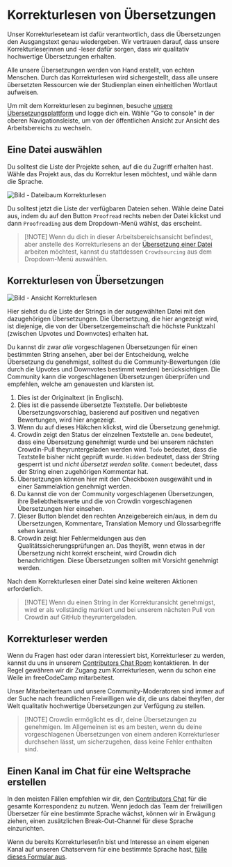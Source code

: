 # Korrekturlesen von Übersetzungen

Unser Korrekturleseteam ist dafür verantwortlich, dass die Übersetzungen den Ausgangstext genau wiedergeben. Wir vertrauen darauf, dass unsere Korrekturleserinnen und -leser dafür sorgen, dass wir qualitativ hochwertige Übersetzungen erhalten.

Alle unsere Übersetzungen werden von Hand erstellt, von echten Menschen. Durch das Korrekturlesen wird sichergestellt, dass alle unsere übersetzten Ressourcen wie der Studienplan einen einheitlichen Wortlaut aufweisen.

Um mit dem Korrekturlesen zu beginnen, besuche [unsere Übersetzungsplattform](https://translate.freecodecamp.org) und logge dich ein. Wähle "Go to console" in der oberen Navigationsleiste, um von der öffentlichen Ansicht zur Ansicht des Arbeitsbereichs zu wechseln.

## Eine Datei auswählen

Du solltest die Liste der Projekte sehen, auf die du Zugriff erhalten hast. Wähle das Projekt aus, das du Korrektur lesen möchtest, und wähle dann die Sprache.

![Bild - Dateibaum Korrekturlesen](https://contribute.freecodecamp.org/images/crowdin/proof-file-tree.png)

Du solltest jetzt die Liste der verfügbaren Dateien sehen. Wähle deine Datei aus, indem du auf den Button `Proofread` rechts neben der Datei klickst und dann `Proofreading` aus dem Dropdown-Menü wählst, das erscheint.

> [!NOTE] Wenn du dich in dieser Arbeitsbereichsansicht befindest, aber anstelle des Korrekturlesens an der [Übersetzung einer Datei](how-to-translate-files.md) arbeiten möchtest, kannst du stattdessen `Crowdsourcing` aus dem Dropdown-Menü auswählen.

## Korrekturlesen von Übersetzungen

![Bild - Ansicht Korrekturlesen](https://contribute.freecodecamp.org/images/crowdin/proofread.png)

<!--Add proofread/crowdsource button to the image-->

Hier siehst du die Liste der Strings in der ausgewählten Datei mit den dazugehörigen Übersetzungen. Die Übersetzung, die hier angezeigt wird, ist diejenige, die von der Übersetzergemeinschaft die höchste Punktzahl (zwischen Upvotes und Downvotes) erhalten hat.

Du kannst dir zwar _alle_ vorgeschlagenen Übersetzungen für einen bestimmten String ansehen, aber bei der Entscheidung, welche Übersetzung du genehmigst, solltest du die Community-Bewertungen (die durch die Upvotes und Downvotes bestimmt werden) berücksichtigen. Die Community kann die vorgeschlagenen Übersetzungen überprüfen und empfehlen, welche am genauesten und klarsten ist.

1. Dies ist der Originaltext (in Englisch).
2. Dies ist die passende übersetzte Textstelle. Der beliebteste Übersetzungsvorschlag, basierend auf positiven und negativen Bewertungen, wird hier angezeigt.
3. Wenn du auf dieses Häkchen klickst, wird die Übersetzung genehmigt.
4. Crowdin zeigt den Status der einzelnen Textstelle an. `Done` bedeutet, dass eine Übersetzung genehmigt wurde und bei unserem nächsten Crowdin-Pull theyruntergeladen werden wird. `Todo` bedeutet, dass die Textstelle bisher nicht geprüft wurde. `Hidden` bedeutet, dass der String gesperrt ist und _nicht übersetzt werden sollte_. `Comment` bedeutet, dass der String einen zugehörigen Kommentar hat.
5. Übersetzungen können hier mit den Checkboxen ausgewählt und in einer Sammelaktion genehmigt werden.
6. Du kannst die von der Community vorgeschlagenen Übersetzungen, ihre Beliebtheitswerte und die von Crowdin vorgeschlagenen Übersetzungen hier einsehen.
7. Dieser Button blendet den rechten Anzeigebereich ein/aus, in dem du Übersetzungen, Kommentare, Translation Memory und Glossarbegriffe sehen kannst.
8. Crowdin zeigt hier Fehlermeldungen aus den Qualitätssicherungsprüfungen an. Das theyißt, wenn etwas in der Übersetzung nicht korrekt erscheint, wird Crowdin dich benachrichtigen. Diese Übersetzungen sollten mit Vorsicht genehmigt werden.

Nach dem Korrekturlesen einer Datei sind keine weiteren Aktionen erforderlich.

> [!NOTE] Wenn du einen String in der Korrekturansicht genehmigst, wird er als vollständig markiert und bei unserem nächsten Pull von Crowdin auf GitHub theyruntergeladen.

## Korrekturleser werden

Wenn du Fragen hast oder daran interessiert bist, Korrekturleser zu werden, kannst du uns in unserem [Contributors Chat Room](https://chat.freecodecamp.org/channel/contributors) kontaktieren. In der Regel gewähren wir dir Zugang zum Korrekturlesen, wenn du schon eine Weile im freeCodeCamp mitarbeitest.

Unser Mitarbeiterteam und unsere Community-Moderatoren sind immer auf der Suche nach freundlichen Freiwilligen wie dir, die uns dabei theylfen, der Welt qualitativ hochwertige Übersetzungen zur Verfügung zu stellen.

> [!NOTE] Crowdin ermöglicht es dir, deine Übersetzungen zu genehmigen. Im Allgemeinen ist es am besten, wenn du deine vorgeschlagenen Übersetzungen von einem anderen Korrekturleser durchsehen lässt, um sicherzugehen, dass keine Fehler enthalten sind.

## Einen Kanal im Chat für eine Weltsprache erstellen

In den meisten Fällen empfehlen wir dir, den [Contributors Chat](https://chat.freecodecamp.org/channel/contributors) für die gesamte Korrespondenz zu nutzen. Wenn jedoch das Team der freiwilligen Übersetzer für eine bestimmte Sprache wächst, können wir in Erwägung ziehen, einen zusätzlichen Break-Out-Channel für diese Sprache einzurichten.

Wenn du bereits Korrekturleser/in bist und Interesse an einem eigenen Kanal auf unseren Chatservern für eine bestimmte Sprache hast, [fülle dieses Formular aus](https://forms.gle/XU5CyutrYCgDYaVZA).
